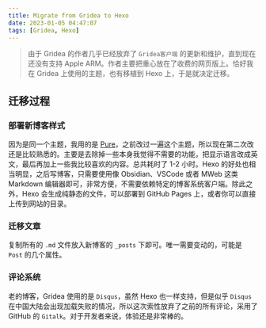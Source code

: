 ```yaml
---
title: Migrate from Gridea to Hexo
date: 2023-01-05 04:47:07
tags: [Gridea, Hexo]
---
```


> 由于 Gridea 的作者几乎已经放弃了 `Gridea客户端` 的更新和维护，直到现在还没有支持 Apple ARM。作者主要把重心放在了收费的网页版上。恰好我在 Gridea 上使用的主题，也有移植到 Hexo 上，于是就决定迁移。

## 迁移过程
### 部署新博客样式
因为是同一个主题，我用的是 [Pure](https://github.com/renbaoshuo/hexo-theme-pure)，之前改过一遍这个主题，所以现在第二次改还是比较熟悉的。主要是去除掉一些本身我觉得不需要的功能，把显示语言改成英文，最后再加上一些我比较喜欢的内容。总共耗时了 1-2 小时。Hexo 的好处也相当明显，之后写博客，只需要使用像 Obsidian、VSCode 或者 MWeb 这类 Markdown 编辑器即可，非常方便，不需要依赖特定的博客系统客户端。除此之外，Hexo 会生成纯静态的文件，可以部署到 GitHub Pages 上，或者你可以直接上传到网站的目录。


### 迁移文章
复制所有的 `.md` 文件放入新博客的 `_posts` 下即可。唯一需要变动的，可能是 `Post` 的几个属性。

### 评论系统
老的博客，Gridea 使用的是 `Disqus`，虽然 Hexo 也一样支持，但是似乎 `Disqus` 在中国大陆会出现加载失败的情况，所以这次索性放弃了之前的所有评论，采用了 GitHub 的 `Gitalk`。对于开发者来说，体验还是非常棒的。
